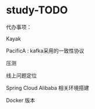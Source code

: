 # study-TODO #
代办事项：

Kayak

PacificA : kafka采用的一致性协议





压测



线上问题定位



Spring Cloud Alibaba 相关环境搭建

Docker 版本





